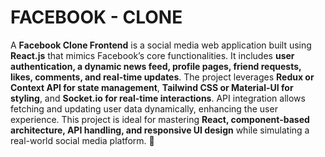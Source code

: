 # FACEBOOK - CLONE

A **Facebook Clone Frontend** is a social media web application built using **React.js** that mimics Facebook’s core functionalities. It includes **user authentication, a dynamic news feed, profile pages, friend requests, likes, comments, and real-time updates**. The project leverages **Redux or Context API for state management**, **Tailwind CSS or Material-UI for styling**, and **Socket.io for real-time interactions**. API integration allows fetching and updating user data dynamically, enhancing the user experience. This project is ideal for mastering **React, component-based architecture, API handling, and responsive UI design** while simulating a real-world social media platform. 🚀


